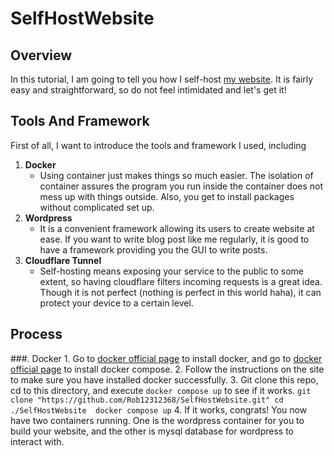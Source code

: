 # SelfHostWebsite

## Overview
In this tutorial, I am going to tell you how I self-host [my website](https://tsaoching.work). It is fairly easy and straightforward, so do not feel intimidated and let's get it!

## Tools And Framework
First of all, I want to introduce the tools and framework I used, including
1. **Docker**
   - Using container just makes things so much easier. The isolation of container assures the program you run inside the container does not mess up with things outside. Also, you get to install packages without complicated set up.
3. **Wordpress**
   - It is a convenient framework allowing its users to create website at ease. If you want to write blog post like me regularly, it is good to have a framework providing you the GUI to write posts.
5. **Cloudflare Tunnel**
   - Self-hosting means exposing your service to the public to some extent, so having cloudflare filters incoming requests is a great idea. Though it is not perfect (nothing is perfect in this world haha), it can protect your device to a certain level.

## Process
###. Docker
     1. Go to [docker official page](https://docs.docker.com/engine/install/) to install docker, and go to [docker official page](https://docs.docker.com/compose/install/) to install docker compose.
     2. Follow the instructions on the site to make sure you have installed docker successfully.
     3. Git clone this repo, cd to this directory, and execute `docker compose up` to see if it works.
     ```
     git clone "https://github.com/Rob12312368/SelfHostWebsite.git"
     cd ./SelfHostWebsite 
     docker compose up
     ```
    4. If it works, congrats! You now have two containers running. One is the wordpress container for you to build your website, and the other is mysql database for wordpress to interact with.
